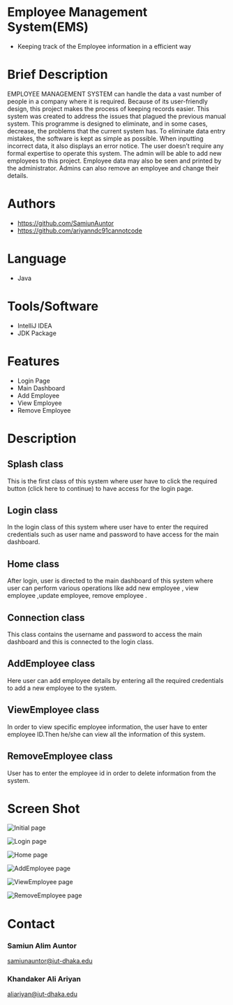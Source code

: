 
# Employee Management System(EMS)
- Keeping track of the Employee information in a efficient way





# Brief Description
EMPLOYEE MANAGEMENT SYSTEM can handle the data a vast number of people in a company where it is required. Because of its user-friendly design, this
project makes the process of keeping records easier. This system was created to address the issues that plagued the previous manual system. This
programme is designed to eliminate, and in some cases, decrease, the problems that the current
system has.
To eliminate data entry mistakes, the software is kept as simple as possible. When inputting
incorrect data, it also displays an error notice. The user doesn’t require any formal expertise to
operate this system. The admin will be able to add new employees to this project. Employee data
may also be seen and printed by the administrator. Admins can also remove an employee and
change their details.
# Authors

- https://github.com/SamiunAuntor
- https://github.com/ariyanndc91cannotcode


# Language
- Java

# Tools/Software
- IntelliJ IDEA
- JDK Package 
# Features

- Login Page
- Main Dashboard
- Add Employee 
- View Employee
- Remove Employee

# Description

## Splash class
This is the first class of this system where user have to click the required button (click here to continue) to have access for the login page.
## Login class
In the login class of this system where user have to enter the required credentials such as user name and password to have access for the main dashboard.

## Home class
After login, user is directed to the main dashboard of this system where user can perform various operations like add new employee , view employee ,update employee, remove employee .

## Connection class
This class contains the username and password to access the main dashboard and this is connected to the login class.

## AddEmployee class
Here user can add employee details by entering all the required credentials to add a new employee to the system.

## ViewEmployee class
In order to view specific employee information, the user have to enter employee ID.Then he/she can view all the information of this system.

## RemoveEmployee class
User has to enter the employee id in order to delete information from the system. 




# Screen Shot



![Initial page](https://github.com/ariyanndc91cannotcode/Employee-Management-System/blob/main/1.png)


![Login page](https://github.com/ariyanndc91cannotcode/Employee-Management-System/blob/main/2.png)


![Home page](https://github.com/ariyanndc91cannotcode/Employee-Management-System/blob/main/3.png)


![AddEmployee page](https://github.com/ariyanndc91cannotcode/Employee-Management-System/blob/main/4.png)


![ViewEmployee page](https://github.com/ariyanndc91cannotcode/Employee-Management-System/blob/main/5%20.png)


![RemoveEmployee page](https://github.com/ariyanndc91cannotcode/Employee-Management-System/blob/main/6.png)



# Contact

### Samiun Alim Auntor
<samiunauntor@iut-dhaka.edu>
### Khandaker Ali Ariyan
<aliariyan@iut-dhaka.edu>
